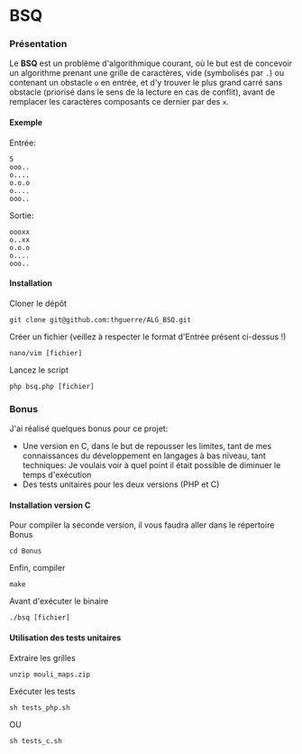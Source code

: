 # BSQ


### Présentation
Le **BSQ** est un problème d'algorithmique courant, où le but est de concevoir un algorithme prenant une grille de caractères, vide (symbolisés par `.`) ou contenant un obstacle `o` en entrée, et d'y trouver le plus grand carré sans obstacle (priorisé dans le sens de la lecture en cas de conflit), avant de remplacer les caractères composants ce dernier par des `x`.

#### Exemple
Entrée:
```
5
ooo..
o....
o.o.o
o....
ooo..
```
Sortie:
```
oooxx
o..xx
o.o.o
o....
ooo..
```

#### Installation

Cloner le dépôt

```
git clone git@github.com:thguerre/ALG_BSQ.git
```

Créer un fichier (veillez à respecter le format d'Entrée présent ci-dessus !)
```
nano/vim [fichier]
```

Lancez le script
```
php bsq.php [fichier]
```

### Bonus
J'ai réalisé quelques bonus pour ce projet:
- Une version en C, dans le but de repousser les limites, tant de mes connaissances du développement en langages à bas niveau, tant techniques: Je voulais voir à quel point il était possible de diminuer le temps d'exécution
- Des tests unitaires pour les deux versions (PHP et C)

#### Installation version C

Pour compiler la seconde version, il vous faudra aller dans le répertoire Bonus
```
cd Bonus
```

Enfin, compiler
```
make
```

Avant d'exécuter le binaire
```
./bsq [fichier]
```

#### Utilisation des tests unitaires

Extraire les grilles
```
unzip mouli_maps.zip
```

Exécuter les tests
```
sh tests_php.sh
```
OU
```
sh tests_c.sh
```
